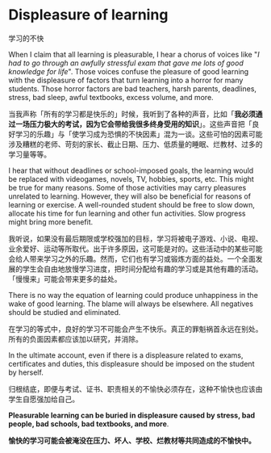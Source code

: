 # Displeasure of learning

学习的不快

When I claim that all learning is pleasurable, I hear a chorus of voices like "*I had to go through an awfully stressful exam that gave me lots of good knowledge for life*". Those voices confuse the pleasure of good learning with the displeasure of factors that turn learning into a horror for many students. Those horror factors are bad teachers, harsh parents, deadlines, stress, bad sleep, awful textbooks, excess volume, and more.

当我声称「所有的学习都是快乐的」时候，我听到了各种的声音，比如「**我必须通过一场压力极大的考试，因为它会带给我很多终身受用的知识**」。这些声音把「良好学习的乐趣」与「使学习成为恐惧的不快因素」混为一谈。这些可怕的因素可能涉及糟糕的老师、苛刻的家长、截止日期、压力、低质量的睡眠、烂教材、过多的学习量等等。

I hear that without deadlines or school-imposed goals, the learning would be replaced with videogames, novels, TV, hobbies, sports, etc. This might be true for many reasons. Some of those activities may carry pleasures unrelated to learning. However, they will also be beneficial for reasons of learning or exercise. A well-rounded student should be free to slow down, allocate his time for fun learning and other fun activities. Slow progress might bring more benefit.

我听说，如果没有最后期限或学校强加的目标，学习将被电子游戏、小说、电视、业余爱好、运动等所取代。出于许多原因，这可能是对的。这些活动中的某些可能会给人带来学习之外的乐趣。然而，它们也有学习或锻炼方面的益处。一个全面发展的学生会自由地放慢学习进度，把时间分配给有趣的学习或是其他有趣的活动。「慢慢来」可能会带来更多的益处。

There is no way the equation of learning could produce unhappiness in the wake of good learning. The blame will always be elsewhere. All negatives should be studied and eliminated.

在学习的等式中，良好的学习不可能会产生不快乐。真正的罪魁祸首永远在别处。所有的负面因素都应该加以研究，并消除。

In the ultimate account, even if there is a displeasure related to exams, certificates and duties, this displeasure should be imposed on the student by herself.

归根结底，即便与考试、证书、职责相关的不愉快必须存在，这种不愉快也应该由学生自愿强加给自己。

**Pleasurable learning can be buried in displeasure caused by stress, bad people, bad schools, bad textbooks, and more**.

**愉快的学习可能会被淹没在压力、坏人、学校、烂教材等共同造成的不愉快中。**